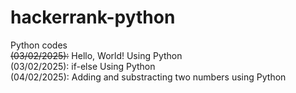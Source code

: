 # hackerrank-python
Python codes
<br>
<s>(03/02/2025):</s> Hello, World! Using Python
<br>
(03/02/2025): if-else Using Python
<br>
(04/02/2025): Adding and substracting two numbers using Python
<br>